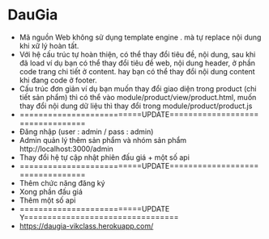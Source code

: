 # DauGia

* Mã nguồn Web không sử dụng template engine . mà tự replace nội dung khi xữ lý hoàn tất.
* Với hệ cấu trúc tự hoàn thiện, có thể thay đổi tiêu đề, nội dung, sau khi đã load ví dụ bạn có thể thay đổi tiêu đề web, nội dung header, ở phần code trang chi tiết ở content. hay bạn có thể thay đổi nội dung content khi đang code ở footer.
* Cấu trúc đơn giản ví dụ bạn muốn thay đổi giao diện trong product (chi tiết sản phẩm) thì có thể vào module/product/view/product.html, muốn thay đổi nội dung dữ liệu thì thay đổi trong module/product/product.js
* ==========================UPDATE=================================
* Đăng nhập (user : admin / pass : admin)
* Admin quản lý thêm sản phẩm và nhóm sản phẩm http://localhost:3000/admin
* Thay đổi hệ tự cập nhật phiên đấu giá + một số api
* ==========================UPDATE=================================
* Thêm chức năng đăng ký
* Xong phần đấu giá
* Thêm một số api
* ==========================UPDATE Y=================================
* https://daugia-vikclass.herokuapp.com/